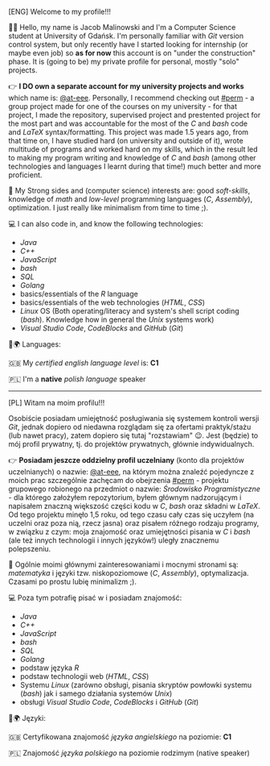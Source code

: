 \[ENG\] Welcome to my profile!!!

🙋‍♀️ Hello, my name is Jacob Malinowski and I'm a Computer Science student at University of Gdańsk. I'm personally familiar with *Git* version control system, but only recently have I started looking for internship (or maybe even job) so **as for now** this account is on "under the construction" phase. It is (going to be) my private profile for personal, mostly "solo" projects.

👉 **I DO own a separate account for my university projects and works** which name is: [@at-eee](https://github.com/at-eee). Personally, I recommend checking out [#perm](https://github.com/at-eee/perm) - a group project made for one of the courses on my university - for that project, I made the repository, supervised project and prestented project for the most part and was accountable for the most of the *C* and *bash* code and *LaTeX* syntax/formatting. This project was made 1.5 years ago, from that time on, I have studied hard (on university and outside of it), wrote multitude of programs and worked hard on my skills, which in the result led to making my program writing and knowledge of *C* and *bash* (among other technologies and languages I learnt during that time!) much better and more proficient.

🌟 My Strong sides and (computer science) interests are: good *soft-skills*, knowledge of *math* and *low-level* programming languages (*C*, *Assembly*), optimization. I just really like minimalism from time to time ;).

💻 I can also code in, and know the following technologies:
+ *Java*
+ *C++*
+ *JavaScript*
+ *bash*
+ *SQL*
+ *Golang*
+ basics/essentials of the *R* language
+ basics/essentials of the web technologies (*HTML*, *CSS*)
+ *Linux* OS (Both operating/literacy and system's shell script coding (*bash*). Knowledge how in general the *Unix* systems work)
+ *Visual Studio Code*, *CodeBlocks* and *GitHub* (*Git*)

📝🌍 Languages:

🇬🇧 My *certified english language level* is: **C1**

🇵🇱 I'm a **native** *polish language* speaker
___

\[PL\] Witam na moim profilu!!!

Osobiście posiadam umiejętność posługiwania się systemem kontroli wersji *Git*, jednak dopiero od niedawna rozglądam się za ofertami praktyk/stażu (lub nawet pracy), zatem dopiero się tutaj "rozstawiam" 😉. Jest (będzie) to mój profil prywatny, tj. do projektów prywatnych, głównie indywidualnych.

👉 **Posiadam jeszcze oddzielny profil uczelniany** (konto dla projektów uczelnianych) o nazwie: [@at-eee](https://github.com/at-eee), na którym można znaleźć pojedyncze z moich prac szczególnie zachęcam do obejrzenia [#perm](https://github.com/at-eee/perm) - projektu grupowego robionego na przedmiot o nazwie: *Środowisko Programistyczne* - dla którego założyłem repozytorium, byłem głównym nadzorującym i napisałem znaczną większość części kodu w *C*, *bash* oraz składni w *LaTeX*. Od tego projektu minęło 1,5 roku, od tego czasu cały czas się uczyłem (na uczelni oraz poza nią, rzecz jasna) oraz pisałem różnego rodzaju programy, w związku z czym: moja znajomość oraz umiejętności pisania w *C* i *bash* (ale też innych technologii i innych języków!) uległy znacznemu polepszeniu.

🌟 Ogólnie moimi głównymi zainteresowaniami i mocnymi stronami są: *matematyka* i języki tzw. niskopoziomowe (*C*, *Assembly*), optymalizacja. Czasami po prostu lubię minimalizm ;).

💻 Poza tym potrafię pisać w i posiadam znajomość:
+ *Java*
+ *C++*
+ *JavaScript*
+ *bash*
+ *SQL*
+ *Golang*
+ podstaw języka *R*
+ podstaw technologii web (*HTML*, *CSS*)
+ Systemu *Linux* (zarówno obsługi, pisania skryptów powłowki systemu (*bash*) jak i samego działania systemów *Unix*)
+ obsługi *Visual Studio Code*, *CodeBlocks* i *GitHub* (*Git*)

📝🌍 Języki:

🇬🇧 Certyfikowana znajomość *języka angielskiego* na poziomie: **C1**

🇵🇱 Znajomość *języka polskiego* na poziomie rodzimym (native speaker)

<!-- I'm familiar with Git
**j-malinowski/j-malinowski** is a ✨ _special_ ✨ repository because its `README.md` (this file) appears on your GitHub profile.

Here are some ideas to get you started:

- 🔭 I’m currently working on ...
- 🌱 I’m currently learning ...
- 👯 I’m looking to collaborate on ...
- 🤔 I’m looking for help with ...
- 💬 Ask me about ...
- 📫 How to reach me: ...
- 😄 Pronouns: ...
- ⚡ Fun fact: ...
-->
